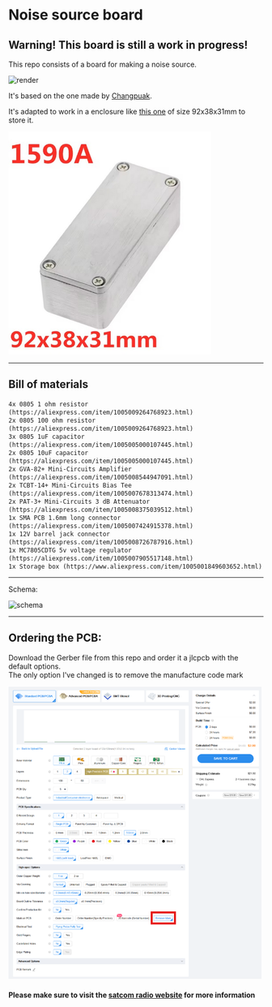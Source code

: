 # Noise source board

## Warning! This board is still a work in progress!

This repo consists of a board for making a noise source. 

<img src="./img/render.jpg" alt="render" width="600"/>

It's based on the one made by [Changpuak](https://www.changpuak.ch/electronics/Noise-Source-with-2xGVA82-15dB.php).

It's adapted to work in a enclosure like [this one](https://www.aliexpress.com/item/1005001849603652.html) of size 92x38x31mm to store it.

<img src="./img/box.jpg" alt="box" width="400"/>

------------------------

## Bill of materials

```
4x 0805 1 ohm resistor (https://aliexpress.com/item/1005009264768923.html)
2x 0805 100 ohm resistor (https://aliexpress.com/item/1005009264768923.html)
3x 0805 1uF capacitor (https://aliexpress.com/item/1005005000107445.html)
2x 0805 10uF capacitor (https://aliexpress.com/item/1005005000107445.html)
2x GVA-82+ Mini-Circuits Amplifier (https://aliexpress.com/item/1005008544947091.html)
2x TCBT-14+ Mini-Circuits Bias Tee (https://aliexpress.com/item/1005007678313474.html)
2x PAT-3+ Mini-Circuits 3 dB Attenuator (https://aliexpress.com/item/1005008375039512.html)
1x SMA PCB 1.6mm long connector (https://aliexpress.com/item/1005007424915378.html)
1x 12V barrel jack connector (https://aliexpress.com/item/1005008726787916.html)
1x MC7805CDTG 5v voltage regulator (https://aliexpress.com/item/1005007905517148.html)
1x Storage box (https://www.aliexpress.com/item/1005001849603652.html)
```

------------------------

Schema:

<img src="./img/schema.jpg" alt="schema" width="600"/>

------------------------

## Ordering the PCB:

Download the Gerber file from this repo and order it a jlcpcb with the default options.  
The only option I've changed is to remove the manufacture code mark

<img src="./img/jlcpcb.png" alt="jlcpcb" width="500"/>

#### Please make sure to visit the [satcom radio website](https://satcomradio.github.io/) for more information